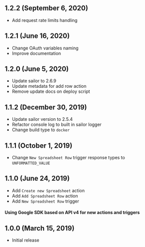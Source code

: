 ## 1.2.2 (September 6, 2020)

* Add request rate limits handling

## 1.2.1 (June 16, 2020)

* Change OAuth variables naming
* Improve documentation

## 1.2.0 (June 5, 2020)

* Update sailor to 2.6.9
* Update metadata for add row action
* Remove update docs on deploy script

## 1.1.2 (December 30, 2019)

* Update sailor version to 2.5.4
* Refactor console log to built in sailor logger
* Change build type to `docker`

## 1.1.1 (October 1, 2019)

* Change `New Spreadsheet Row` trigger response types to `UNFORMATTED_VALUE`

## 1.1.0 (June 24, 2019)

* Add `Create new Spreadsheet` action
* Add `Add Spreadsheet Row` action
* Add `New Spreadsheet Row` trigger

#### Using Google SDK based on API v4 for new actions and triggers

## 1.0.0 (March 15, 2019)

* Initial release
